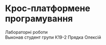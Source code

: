 # Крос-платформене програмування
<p>Лабораторні роботи<br> Выконав студент групи К19-2 Прядка Олексій</p>
